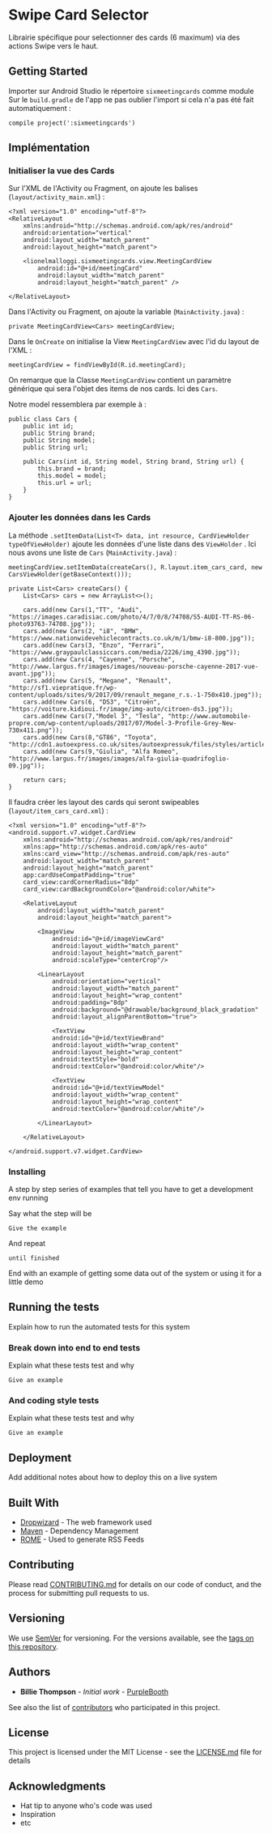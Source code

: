 # Swipe Card Selector

Librairie spécifique pour selectionner des cards (6 maximum) via des actions Swipe vers le haut.

## Getting Started

Importer sur Android Studio le répertoire `sixmeetingcards` comme module
Sur le `build.gradle` de l'app ne pas oublier l'import si cela n'a pas été fait automatiquement :
```
compile project(':sixmeetingcards')
```

## Implémentation

### Initialiser la vue des Cards

Sur l'XML de l'Activity ou Fragment, on ajoute les balises (`layout/activity_main.xml`) :
```
<?xml version="1.0" encoding="utf-8"?>
<RelativeLayout
    xmlns:android="http://schemas.android.com/apk/res/android"
    android:orientation="vertical"
    android:layout_width="match_parent"
    android:layout_height="match_parent">

    <lionelmalloggi.sixmeetingcards.view.MeetingCardView
        android:id="@+id/meetingCard"
        android:layout_width="match_parent"
        android:layout_height="match_parent" />

</RelativeLayout>
```

Dans l'Activity ou Fragment, on ajoute la variable (`MainActivity.java`) :
```
private MeetingCardView<Cars> meetingCardView;
```

Dans le `OnCreate` on initialise la View `MeetingCardView` avec l'id du layout de l'XML :
```
meetingCardView = findViewById(R.id.meetingCard);
```

On remarque que la Classe `MeetingCardView` contient un paramètre générique qui sera l'objet des items de nos cards. Ici des `Cars`.

Notre model ressemblera par exemple à :
```
public class Cars {
    public int id;
    public String brand;
    public String model;
    public String url;

    public Cars(int id, String model, String brand, String url) {
        this.brand = brand;
        this.model = model;
        this.url = url;
    }
}

```

### Ajouter les données dans les Cards

La méthode `.setItemData(List<T> data, int resource, CardViewHolder typeOfViewHolder)` ajoute les données d'une liste dans des `ViewHolder` .
Ici nous avons une liste de `Cars`  (`MainActivity.java`) :
```
meetingCardView.setItemData(createCars(), R.layout.item_cars_card, new CarsViewHolder(getBaseContext()));
```

```
private List<Cars> createCars() {
    List<Cars> cars = new ArrayList<>();

    cars.add(new Cars(1,"TT", "Audi", "https://images.caradisiac.com/photo/4/7/0/8/74708/S5-AUDI-TT-RS-06-photo93763-74708.jpg"));
    cars.add(new Cars(2, "i8", "BMW", "https://www.nationwidevehiclecontracts.co.uk/m/1/bmw-i8-800.jpg"));
    cars.add(new Cars(3, "Enzo", "Ferrari", "https://www.graypaulclassiccars.com/media/2226/img_4390.jpg"));
    cars.add(new Cars(4, "Cayenne", "Porsche", "http://www.largus.fr/images/images/nouveau-porsche-cayenne-2017-vue-avant.jpg"));
    cars.add(new Cars(5, "Megane", "Renault", "http://sf1.viepratique.fr/wp-content/uploads/sites/9/2017/09/renault_megane_r.s.-1-750x410.jpeg"));
    cars.add(new Cars(6, "DS3", "Citroën", "https://voiture.kidioui.fr/image/img-auto/citroen-ds3.jpg"));
    cars.add(new Cars(7,"Model 3", "Tesla", "http://www.automobile-propre.com/wp-content/uploads/2017/07/Model-3-Profile-Grey-New-730x411.png"));
    cars.add(new Cars(8,"GT86", "Toyota", "http://cdn1.autoexpress.co.uk/sites/autoexpressuk/files/styles/article_main_image/public/2016/12/dsc_3953.jpg"));
    cars.add(new Cars(9,"Giulia", "Alfa Romeo", "http://www.largus.fr/images/images/alfa-giulia-quadrifoglio-09.jpg"));

    return cars;
}
```

Il faudra créer les layout des cards qui seront swipeables (`layout/item_cars_card.xml`) :
```
<?xml version="1.0" encoding="utf-8"?>
<android.support.v7.widget.CardView
    xmlns:android="http://schemas.android.com/apk/res/android"
    xmlns:app="http://schemas.android.com/apk/res-auto"
    xmlns:card_view="http://schemas.android.com/apk/res-auto"
    android:layout_width="match_parent"
    android:layout_height="match_parent"
    app:cardUseCompatPadding="true"
    card_view:cardCornerRadius="8dp"
    card_view:cardBackgroundColor="@android:color/white">

    <RelativeLayout
        android:layout_width="match_parent"
        android:layout_height="match_parent">

        <ImageView
            android:id="@+id/imageViewCard"
            android:layout_width="match_parent"
            android:layout_height="match_parent"
            android:scaleType="centerCrop"/>

        <LinearLayout
            android:orientation="vertical"
            android:layout_width="match_parent"
            android:layout_height="wrap_content"
            android:padding="8dp"
            android:background="@drawable/background_black_gradation"
            android:layout_alignParentBottom="true">

            <TextView
            android:id="@+id/textViewBrand"
            android:layout_width="wrap_content"
            android:layout_height="wrap_content"
            android:textStyle="bold"
            android:textColor="@android:color/white"/>

            <TextView
            android:id="@+id/textViewModel"
            android:layout_width="wrap_content"
            android:layout_height="wrap_content"
            android:textColor="@android:color/white"/>

        </LinearLayout>

    </RelativeLayout>

</android.support.v7.widget.CardView>
```





### Installing

A step by step series of examples that tell you have to get a development env running

Say what the step will be

```
Give the example
```

And repeat

```
until finished
```

End with an example of getting some data out of the system or using it for a little demo

## Running the tests

Explain how to run the automated tests for this system

### Break down into end to end tests

Explain what these tests test and why

```
Give an example
```

### And coding style tests

Explain what these tests test and why

```
Give an example
```

## Deployment

Add additional notes about how to deploy this on a live system

## Built With

* [Dropwizard](http://www.dropwizard.io/1.0.2/docs/) - The web framework used
* [Maven](https://maven.apache.org/) - Dependency Management
* [ROME](https://rometools.github.io/rome/) - Used to generate RSS Feeds

## Contributing

Please read [CONTRIBUTING.md](https://gist.github.com/PurpleBooth/b24679402957c63ec426) for details on our code of conduct, and the process for submitting pull requests to us.

## Versioning

We use [SemVer](http://semver.org/) for versioning. For the versions available, see the [tags on this repository](https://github.com/your/project/tags).

## Authors

* **Billie Thompson** - *Initial work* - [PurpleBooth](https://github.com/PurpleBooth)

See also the list of [contributors](https://github.com/your/project/contributors) who participated in this project.

## License

This project is licensed under the MIT License - see the [LICENSE.md](LICENSE.md) file for details

## Acknowledgments

* Hat tip to anyone who's code was used
* Inspiration
* etc

